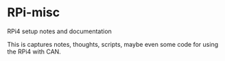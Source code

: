 # RPi-misc
RPi4 setup notes and documentation

This is captures notes, thoughts, scripts, maybe even some code for using the RPi4 with CAN.
